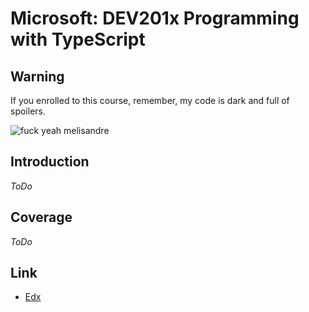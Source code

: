 # Microsoft: DEV201x Programming with TypeScript

## Warning

If you enrolled to this course, remember, my code is dark and full of spoilers.

![fuck yeah melisandre](http://31.media.tumblr.com/tumblr_lylbjmCZYm1qjfad9o1_500.gif)

## Introduction

_ToDo_

## Coverage

_ToDo_

## Link

* [Edx](https://www.edx.org/)
